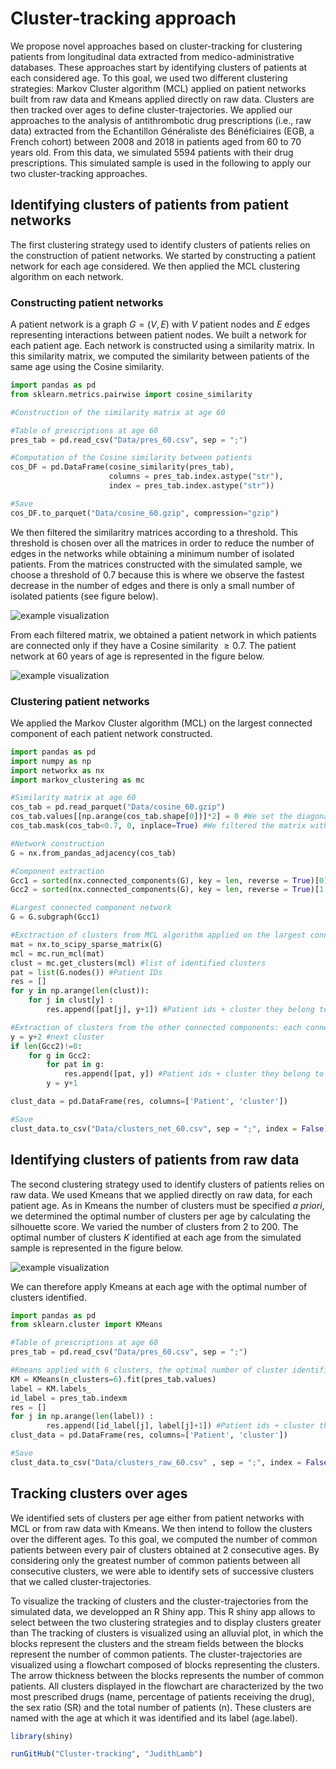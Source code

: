 # Cluster-tracking approach
We propose novel approaches based on cluster-tracking for clustering patients from longitudinal data extracted from medico-administrative databases. These approaches start by identifying clusters of patients at each considered age. To this goal, we used two different clustering strategies: Markov Cluster algorithm (MCL) applied on patient networks built from raw data and Kmeans applied directly on raw data. Clusters are then tracked over ages to define cluster-trajectories. We applied our approaches to the analysis of antithrombotic drug prescriptions (i.e., raw data) extracted from the Echantillon Généraliste des Bénéficiaires (EGB, a French cohort) between 2008 and 2018 in patients aged from 60 to 70 years old. From this data, we simulated 5594 patients with their drug prescriptions. This simulated sample is used in the following to apply our two cluster-tracking approaches.

## Identifying clusters of patients from patient networks
The first clustering strategy used to identify clusters of patients relies on the construction of patient networks. We started by constructing a patient network for each age considered. We then applied the MCL clustering algorithm on each network.

### Constructing patient networks
A patient network is a graph $G = (V,E)$ with $V$ patient nodes and $E$ edges representing interactions between patient nodes. We built a network for each patient age. Each network is constructed using a similarity matrix. In this similarity matrix, we computed the similarity between patients of the same age using the Cosine similarity.

```python
import pandas as pd
from sklearn.metrics.pairwise import cosine_similarity

#Construction of the similarity matrix at age 60

#Table of prescriptions at age 60
pres_tab = pd.read_csv("Data/pres_60.csv", sep = ";")

#Computation of the Cosine similarity between patients 
cos_DF = pd.DataFrame(cosine_similarity(pres_tab),
                      columns = pres_tab.index.astype("str"),
                      index = pres_tab.index.astype("str")) 

#Save
cos_DF.to_parquet("Data/cosine_60.gzip", compression="gzip")  
```

We then filtered the similaritry matrices according to a threshold. This threshold is chosen over all the matrices in order to reduce the number of edges in the networks while obtaining a minimum number of isolated patients. From the matrices constructed with the simulated sample, we choose a threshold of 0.7 because this is where we observe the fastest decrease in the number of edges and there is only a small number of isolated patients (see figure below). 

![example visualization](Figure/cosine_threshold.png)

From each filtered matrix, we obtained a patient network in which patients are connected only if they have a Cosine similarity $\ge 0.7$. The patient network at 60 years of age is represented in the figure below.

![example visualization](Figure/network_60.png)

### Clustering patient networks
We applied the Markov Cluster algorithm (MCL) on the largest connected component of each patient network constructed.

```python
import pandas as pd
import numpy as np
import networkx as nx
import markov_clustering as mc

#Similarity matrix at age 60
cos_tab = pd.read_parquet("Data/cosine_60.gzip")
cos_tab.values[[np.arange(cos_tab.shape[0])]*2] = 0 #We set the diagonal of the matrix to 0
cos_tab.mask(cos_tab<0.7, 0, inplace=True) #We filtered the matrix with the chosen Cosine similarity threshold = 0.7

#Network construction
G = nx.from_pandas_adjacency(cos_tab)

#Component extraction
Gcc1 = sorted(nx.connected_components(G), key = len, reverse = True)[0] #The largest connected component
Gcc2 = sorted(nx.connected_components(G), key = len, reverse = True)[1:] #The other connected components

#Largest connected component network
G = G.subgraph(Gcc1) 

#Exctraction of clusters from MCL algorithm applied on the largest connected component network
mat = nx.to_scipy_sparse_matrix(G)
mcl = mc.run_mcl(mat) 
clust = mc.get_clusters(mcl) #list of identified clusters
pat = list(G.nodes()) #Patient IDs
res = []
for y in np.arange(len(clust)):
    for j in clust[y] :
        res.append([pat[j], y+1]) #Patient ids + cluster they belong to

#Extraction of clusters from the other connected components: each connected component represent a cluster
y = y+2 #next cluster
if len(Gcc2)!=0:
    for g in Gcc2:
        for pat in g:
            res.append([pat, y]) #Patient ids + cluster they belong to
        y = y+1

clust_data = pd.DataFrame(res, columns=['Patient', 'cluster'])

#Save
clust_data.to_csv("Data/clusters_net_60.csv", sep = ";", index = False)
```

## Identifying clusters of patients from raw data
The second clustering strategy used to identify clusters of patients relies on raw data. We used Kmeans that we applied directly on raw data, for each patient age. As in Kmeans the number of clusters must be specified *a priori*, we determined the optimal number of clusters per age by calculating the silhouette score. We varied the number of clusters from 2 to 200. The optimal number of clusters $K$ identified at each age from the simulated sample is represented in the figure below. 

![example visualization](Figure/silhouette_raw.png)

We can therefore apply Kmeans at each age with the optimal number of clusters identified.

```python
import pandas as pd
from sklearn.cluster import KMeans

#Table of prescriptions at age 60
pres_tab = pd.read_csv("Data/pres_60.csv", sep = ";")

#Kmeans applied with 6 clusters, the optimal number of cluster identified at age 60
KM = KMeans(n_clusters=6).fit(pres_tab.values)
label = KM.labels_
id_label = pres_tab.indexm
res = []
for j in np.arange(len(label)) :
        res.append([id_label[j], label[j]+1]) #Patient ids + cluster they belong
clust_data = pd.DataFrame(res, columns=['Patient', 'cluster'])

#Save
clust_data.to_csv("Data/clusters_raw_60.csv" , sep = ";", index = False)
```

## Tracking clusters over ages
We identified sets of clusters per age either from patient networks with MCL or from raw data with Kmeans. We then intend to follow the clusters over the different ages. To this goal, we computed the number of common patients between every pair of clusters obtained at 2 consecutive ages. By considering only the greatest number of common patients between all consecutive clusters, we were able to identify sets of successive clusters that we called cluster-trajectories.

To visualize the tracking of clusters and the cluster-trajectories from the simulated data, we developped an R Shiny app. This R shiny app allows to select between the two clustering strategies and to display clusters greater than  The tracking of clusters is visualized using an alluvial plot, in which the blocks represent the clusters and the stream fields between the blocks represent the number of common patients. The cluster-trajectories are visualized using a flowchart composed of blocks representing the clusters. The arrow thickness between the blocks represents the number of common patients. All clusters displayed in the flowchart are characterized by the two most prescribed drugs (name, percentage of patients receiving the drug), the sex ratio (SR) and the total number of patients (n). These clusters are named with the age at which it was identified and its label (age.label).

```R
library(shiny)

runGitHub("Cluster-tracking", "JudithLamb")
```
